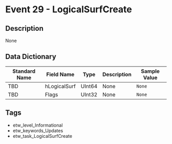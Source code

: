 # Event 29 - LogicalSurfCreate

## Description
None

## Data Dictionary
|Standard Name|Field Name|Type|Description|Sample Value|
|---|---|---|---|---|
|TBD|hLogicalSurf|UInt64|None|`None`|
|TBD|Flags|UInt32|None|`None`|

## Tags
* etw_level_Informational
* etw_keywords_Updates
* etw_task_LogicalSurfCreate